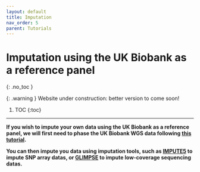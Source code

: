 ```yaml
---
layout: default
title: Imputation
nav_order: 5
parent: Tutorials
---
```

# Imputation using the UK Biobank as a reference panel
{: .no_toc }

{: .warning }
Website under construction: better version to come soon!


1. TOC
{:toc}

---


**If you wish to impute your own data using the UK Biobank as a reference panel, we will first need to phase the UK Biobank WGS data following [this tutorial](https://odelaneau.github.io/shapeit5/docs/tutorials/ukb_wgs/).**

**You can then impute you data using imputation tools, such as [IMPUTE5](https://www.dropbox.com/sh/mwnceyhir8yze2j/AADbzP6QuAFPrj0Z9_I1RSmla?dl=0) to impute SNP array datas, or [GLIMPSE](https://odelaneau.github.io/GLIMPSE/) to impute low-coverage sequencing datas.**
